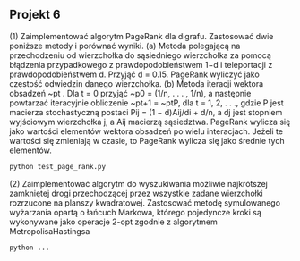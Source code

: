 ## Projekt 6

(1) Zaimplementować algorytm PageRank dla digrafu. Zastosować dwie
poniższe metody i porównać wyniki.
(a) Metoda polegającą na przechodzeniu od wierzchołka do sąsiedniego
wierzchołka za pomocą błądzenia przypadkowego z prawdopodobieństwem 1−d i teleportacji z prawdopodobieństwem d. Przyjąć d = 0.15.
PageRank wyliczyć jako częstość odwiedzin danego wierzchołka.
(b) Metoda iteracji wektora obsadzeń ~pt
. Dla t = 0 przyjąć ~p0 =
(1/n, . . . , 1/n), a następnie powtarzać iteracyjnie obliczenie ~pt+1 = ~ptP,
dla t = 1, 2, . . ., gdzie P jest macierza stochastyczną postaci Pij =
(1 − d)Aij/di + d/n, a dj
jest stopniem wyjściowym wierzchołka j, a
Aij macierzą sąsiedztwa. PageRank wylicza się jako wartości elementów
wektora obsadzeń po wielu interacjach. Jeżeli te wartości się zmieniają
w czasie, to PageRank wylicza się jako średnie tych elementów.

```bash
python test_page_rank.py
```

(2)   Zaimplementować algorytm do wyszukiwania możliwie najkrótszej zamkniętej drogi przechodzącej przez wszystkie zadane wierzchołki rozrzucone na planszy kwadratowej. Zastosować metodę symulowanego
wyżarzania opartą o łańcuch Markowa, którego pojedyncze kroki są
wykonywane jako operacje 2-opt zgodnie z algorytmem MetropolisaHastingsa

```bash
python ...
```
